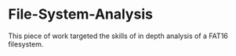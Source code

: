 # File-System-Analysis
This piece of work targeted the skills of in depth analysis of a FAT16 filesystem. 
